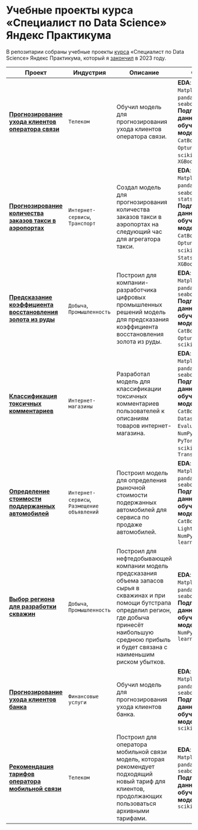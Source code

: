 # Учебные проекты курса «Специалист по Data Science» Яндекс Практикума

В репозитарии собраны учебные проекты [курса](https://practicum.yandex.ru/data-scientist/) «Специалист по Data Science» Яндекс Практикума, который я [закончил](https://github.com/kirill-rubashevskiy/yandex-practicum-ds-projects/blob/main/diploma_rus.pdf) в 2023 году.

| Проект                                                                                                                                                                         | Индустрия                                  | Описание                                                                                                                                                                                                                        | Стек                                                                                                                                                                           |
|--------------------------------------------------------------------------------------------------------------------------------------------------------------------------------|--------------------------------------------|---------------------------------------------------------------------------------------------------------------------------------------------------------------------------------------------------------------------------------|--------------------------------------------------------------------------------------------------------------------------------------------------------------------------------|
| [**Прогнозирование ухода клиентов оператора связи**](https://github.com/kirill-rubashevskiy/yandex-practicum-ds-projects/tree/main/telecom-churn-prediction)                   |`Телеком`                                   | Обучил модель для прогнозирования ухода клиентов оператора связи.                                                                                                                                                               | **EDA**: `Matplotlib`, `pandas`, `Phi_K`, `seaborn`<br>**Подготовка данных и обучение моделей**: `CatBoost`, `Optuna`, `scikit-learn`, `XGBoost`                               |
| [**Прогнозирование количества заказов такси в аэропортах**](https://github.com/kirill-rubashevskiy/yandex-practicum-ds-projects/tree/main/airport-taxi-demand-prediction)      |`Интернет-сервисы`, `Транспорт`             | Создал модель для прогнозирования количества заказов такси в аэропортах на следующий час для агрегатора такси.                                                                                                                  | **EDA**: `Matplotlib`, `pandas`, `seaborn`, `statsmodels`<br>**Подготовка данных и обучение моделей**: `CatBoost`, `Optuna`, `scikit-learn`, `StatsForecast`, `XGBoost`        |
| [**Предсказание коэффициента восстановления золота из руды**](https://github.com/kirill-rubashevskiy/yandex-practicum-ds-projects/tree/main/gold-recovery-from-ore-prediction) |`Добыча`, `Промышленность`                  | Построил для компании-разработчика цифровых промышленных решений модель для предсказания коэффициента восстановления золота из руды.                                                                                            | **EDA**: `Matplotlib`, `pandas`, `seaborn`<br>**Подготовка данных и обучение моделей**: `CatBoost`, `Optuna`, `scikit-learn`                                                   |
| [**Классификация токсичных комментариев**](https://github.com/kirill-rubashevskiy/yandex-practicum-ds-projects/tree/main/toxic-comment-classification)                         |`Интернет-магазины`                         | Разработал модель для классификации токсичных комментариев пользователей к описаниям товаров интернет-магазина.                                                                                                                 | **EDA**: `Matplotlib`, `pandas`, `seaborn`<br>**Подготовка данных и обучение моделей**: `CatBoost`, `Datasets`, `Evaluate`, `NumPy`, `PyTorch`, `scikit-learn`, `Transformers` |
| [**Определение стоимости поддержанных автомобилей**](https://github.com/kirill-rubashevskiy/yandex-practicum-ds-projects/tree/main/used-cars-price-prediction)                 |`Интернет-сервисы`, `Размещение объявлений` | Построил модель для определения рыночной стоимости подержанных автомобилей для сервиса по продаже автомобилей.                                                                                                                  | **EDA**: `Matplotlib`, `pandas`, `seaborn`<br>**Подготовка данных и обучение моделей**: `CatBoost`, `LightGBM`, `NumPy`, `scikit-learn`                                        |
| [**Выбор региона для разработки скважин**](https://github.com/kirill-rubashevskiy/yandex-practicum-ds-projects/tree/main/oil-wells-performance-forecast)                       |`Добыча`, `Промышленность`                  | Построил для нефтедобывающей компании модель предсказания объема запасов сырья в скважинах и при помощи бутстрапа определил регион, где добыча принесёт наибольшую среднюю прибыль и будет связана с наименьшим риском убытков. | **EDA**: `Matplotlib`, `pandas`, `seaborn`<br>**Подготовка данных и обучение моделей**: `NumPy`, `scikit-learn`                                                                |
| [**Прогнозирование ухода клиентов банка**](https://github.com/kirill-rubashevskiy/yandex-practicum-ds-projects/tree/main/bank-churn-prediction)                                |`Финансовые услуги`                         | Обучил модель для прогнозирования ухода клиентов банка.                                                                                                                                                                         | **EDA**: `Matplotlib`, `pandas`, `seaborn`<br>**Подготовка данных и обучение моделей**: `scikit-learn`                                                                         |
| [**Рекомендация тарифов оператора мобильной связи**](https://github.com/kirill-rubashevskiy/yandex-practicum-ds-projects/tree/main/cell-phone-plan-recommendation)             |`Телеком`                                   | Построил для оператора мобильной связи модель, которая рекомендует подходящий новый тариф для клиентов, продолжающих пользоваться архивными тарифами.                                                                           | **EDA**: `Matplotlib`, `pandas`, `seaborn`<br>**Подготовка данных и обучение моделей**: `scikit-learn`                                                                         |

